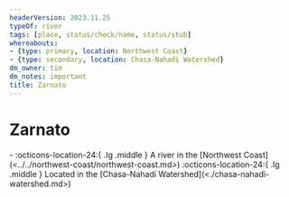 ```yaml
---
headerVersion: 2023.11.25
typeOf: river
tags: [place, status/check/name, status/stub]
whereabouts:
- {type: primary, location: Northwest Coast}
- {type: secondary, location: Chasa-Nahadi Watershed}
dm_owner: tim
dm_notes: important
title: Zarnato
---
```

# Zarnato
<div class="grid cards ext-narrow-margin ext-one-column" markdown>
-    :octicons-location-24:{ .lg .middle } A river in the [Northwest Coast](<../../northwest-coast/northwest-coast.md>)  
    :octicons-location-24:{ .lg .middle } Located in the [Chasa-Nahadi Watershed](<./chasa-nahadi-watershed.md>)  
</div>

